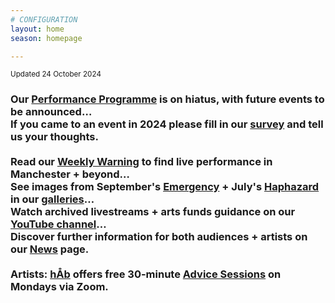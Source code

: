 ```yaml
---
# CONFIGURATION
layout: home
season: homepage

---
```

<small>Updated 24 October 2024</small>        
### Our [Performance Programme](/current/2024) is on hiatus, with future events to be announced…<br>If you came to an event in 2024 please fill in our <a href="https://www.illuminate-data.org.uk/survey/qvprln" target="_blank">survey</a> and tell us your thoughts.<br><br>Read our <a href="https://wordofwarning.posthaven.com" target="_blank">Weekly Warning</a> to find live performance in Manchester + beyond…<br>See images from September's [Emergency](/galleries/2024-emergency) + July's [Haphazard](/galleries/2024-haphazard) in our [galleries](/galleries)…<br>Watch archived livestreams + arts funds guidance on our <a href="https://youtube.com/@warnmcr" target="_blank">YouTube channel</a>…<br>Discover further information for both audiences + artists on our [News](/news) page.<br><br>Artists: [hÅb](/hab) offers free 30-minute [Advice Sessions](/hab/advice) on Mondays via Zoom.
